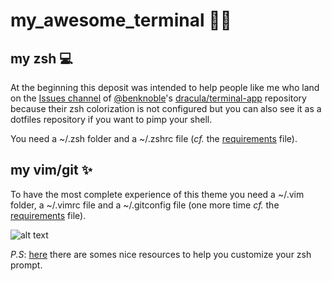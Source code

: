 # my_awesome_terminal 🧛‍♂️

## my zsh 💻

At the beginning this deposit was intended to help people like me who land on the [Issues channel](https://github.com/dracula/terminal-app/issues/14) of [@benknoble](https://github.com/benknoble)'s [dracula/terminal-app](https://github.com/dracula/terminal-app) repository because their zsh colorization is not configured but you can also see it as a dotfiles repository if you want to pimp your shell.

You need a ~/.zsh folder and a ~/.zshrc file (*cf.* the [requirements](https://github.com/mdeboute/my_awesome_terminal/blob/main/requirements) file).

## my vim/git ✨

To have the most complete experience of this theme you need a ~/.vim folder, a ~/.vimrc file and a ~/.gitconfig file (one more time *cf.* the [requirements](https://github.com/mdeboute/my_awesome_terminal/blob/main/requirements) file).

![alt text](https://github.com/mdeboute/my_awesome_zsh/blob/main/assets/Capture%20d’écran%202020-10-13%20à%2019.02.08%202.png)


*P.S*: [here](https://stackoverflow.com/questions/689765/how-can-i-change-the-color-of-my-prompt-in-zsh-different-from-normal-text) there are somes nice resources to help you customize your zsh prompt.
